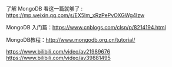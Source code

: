 
了解 MongoDB 看这一篇就够了 : https://mp.weixin.qq.com/s/EX5lm_xRzPePvOXGWg4lzw








MongoDB 入门篇：https://www.cnblogs.com/clsn/p/8214194.html

MongoDB教程：http://www.mongodb.org.cn/tutorial/


https://www.bilibili.com/video/av21989676
https://www.bilibili.com/video/av39881495
